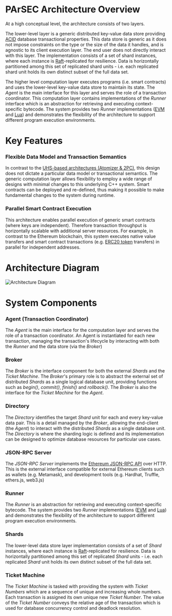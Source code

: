 # PArSEC Architecture Overview

At a high conceptual level, the architecture consists of two layers.

The lower-level layer is a generic distributed key-value data store providing [ACID](https://en.wikipedia.org/wiki/ACID) database transactional properties.
This data store is generic as it does not impose constraints on the type or the size of the data it handles, and is agnostic to its client execution layer.
The end user does not directly interact with this layer.
The implementation consists of a set of shard instances, where each instance is [Raft](https://en.wikipedia.org/wiki/Raft_(algorithm))-replicated for resilience.
Data is horizontally partitioned among this set of replicated shard units - i.e. each replicated shard unit holds its own distinct subset of the full data set.

The higher level computation layer executes programs (i.e. smart contracts) and uses the lower-level key-value data store to maintain its state.
The _Agent_ is the main interface for this layer and serves the role of a transaction coordinator.
This computation layer contains implementations of the _Runner_ interface which is an abstraction for retrieving and executing context-specific bytecode.
The system provides two _Runner_ implementations ([EVM](https://ethereum.org/en/developers/docs/evm/) and [Lua](https://www.lua.org/)) and demonstrates the flexibility of the architecture to support different program execution environments.

# Key Features
### Flexible Data Model and Transaction Semantics
In contrast to the [UHS-based architectures (Atomizer & 2PC)](uhs-architectures.md), this design does not dictate a particular data model or transactional semantics.
The generic computation layer allows flexibility to employ a wide range of designs with minimal changes to this underlying C++ system.
Smart contracts can be deployed and re-defined, thus making it possible to make fundamental changes to the system during runtime.

### Parallel Smart Contract Execution
This architecture enables parallel execution of generic smart contracts (where keys are independent).
Therefore transaction throughput is horizontally scalable with additional server resources.
For example, in contrast to the Ethereum blockchain, this system executes native value transfers and smart contract transactions (e.g. [ERC20 token](https://ethereum.org/en/developers/docs/standards/tokens/erc-20/) transfers) in parallel for independent addresses.

# Architecture Diagram
![Architecture Diagram](parsec_architecture_diagram.svg)

# System Components
### Agent (Transaction Coordinator)
The _Agent_ is the main interface for the computation layer and serves the role of a transaction coordinator.
An Agent is instantiated for each new transaction, managing the transaction's lifecycle by interacting with both the _Runner_ and the data store (via the _Broker_)
### Broker
The _Broker_ is the interface component for both the external _Shards_ and the _Ticket Machine_.
The _Broker_'s primary role is to abstract the external set of distributed _Shards_ as a single logical database unit, providing functions such as _begin()_, _commit()_, _finish()_ and _rollback()_.
The _Broker_ is also the interface for the _Ticket Machine_ for the _Agent_.
### Directory
The _Directory_ identifies the target _Shard_ unit for each and every key-value data pair.
This is a detail managed by the _Broker_, allowing the end-client (the _Agent_) to interact with the distributed _Shards_ as a single database unit.
The _Directory_ is where the sharding logic is defined and its implementation can be designed to optimize database resources for particular use cases.
### JSON-RPC Server
The _JSON-RPC Server_ implements the [Ethereum JSON-RPC API](https://ethereum.org/en/developers/docs/apis/json-rpc/) over HTTP.
This is the external interface compatible for external Ethereum clients such as wallets (e.g. Metamask), and development tools (e.g. Hardhat, Truffle, ethers.js, web3.js)
### Runner
The _Runner_ is an abstraction for retrieving and executing context-specific bytecode.
The system provides two _Runner_ implementations ([EVM](https://ethereum.org/en/developers/docs/evm/) and [Lua](https://www.lua.org/)) and demonstrates the flexibility of the architecture to support different program execution environments.
### Shards
The lower-level data store layer implementation consists of a set of _Shard_ instances, where each instance is [Raft](https://en.wikipedia.org/wiki/Raft_(algorithm))-replicated for resilience.
Data is horizontally partitioned among this set of replicated _Shard_ units - i.e. each replicated _Shard_ unit holds its own distinct subset of the full data set.
### Ticket Machine
The _Ticket Machine_ is tasked with providing the system with _Ticket Numbers_ which are a sequence of unique and increasing whole numbers.
Each transaction is assigned its own unique new _Ticket Number_.
The value of the _Ticket Number_ conveys the relative age of the transaction which is used for database concurrency control and deadlock resolution.
